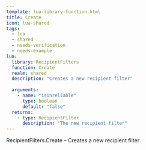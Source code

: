 ```yaml
---
template: lua-library-function.html
title: Create
icon: lua-shared
tags:
  - lua
  - shared
  - needs-verification
  - needs-example
lua:
  library: RecipientFilters
  function: Create
  realm: shared
  description: "Creates a new recipient filter"
  
  arguments:
    - name: "isUnreliable"
      type: boolean
      default: "false"
  returns:
    - type: RecipientFilter
      description: "The new recipient filter"
---
```


<div class="lua__search__keywords">
RecipientFilters.Create &#x2013; Creates a new recipient filter
</div>

